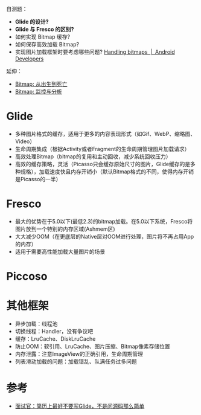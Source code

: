 自测题：

+ **Glide 的设计?**
+ **Glide 与 Fresco 的区别?**
+ 如何实现 Bitmap 缓存?
+ 如何保存高效加载 Bitmap?
+ 实现图片加载框架时要考虑哪些问题? [Handling bitmaps  |  Android Developers](https://developer.android.com/topic/performance/graphics/)

延伸：

+ [Bitmap: 从出生到死亡](https://www.sunmoonblog.com/2019/06/15/bitmap-creation/)
+ [Bitmap: 监控与分析](https://github.com/410063005/10years-private/blob/master/2019-09-25-bitmap-%E7%9B%91%E6%8E%A7%E4%B8%8E%E5%88%86%E6%9E%90.md)

# Glide

+ 多种图片格式的缓存，适用于更多的内容表现形式（如Gif、WebP、缩略图、Video）
+ 生命周期集成（根据Activity或者Fragment的生命周期管理图片加载请求）
+ 高效处理Bitmap（bitmap的复用和主动回收，减少系统回收压力）
+ 高效的缓存策略，灵活（Picasso只会缓存原始尺寸的图片，Glide缓存的是多种规格），加载速度快且内存开销小（默认Bitmap格式的不同，使得内存开销是Picasso的一半）

# Fresco

+ 最大的优势在于5.0以下(最低2.3)的bitmap加载。在5.0以下系统，Fresco将图片放到一个特别的内存区域(Ashmem区)
+ 大大减少OOM（在更底层的Native层对OOM进行处理，图片将不再占用App的内存）
+ 适用于需要高性能加载大量图片的场景

# Piccoso

# 其他框架

+ 异步加载：线程池
+ 切换线程：Handler，没有争议吧
+ 缓存：LruCache、DiskLruCache
+ 防止OOM：软引用、LruCache、图片压缩、Bitmap像素存储位置
+ 内存泄露：注意ImageView的正确引用，生命周期管理
+ 列表滑动加载的问题：加载错乱、队满任务过多问题

# 参考

+ [面试官：简历上最好不要写Glide，不是问源码那么简单
](https://mp.weixin.qq.com/s?__biz=MzAxMTI4MTkwNQ==&mid=2650829338&idx=1&sn=2b4ed3b896abc689af6628e1925c9d64&chksm=80b7a684b7c02f9298440880790dfefdc7469a31b3b3973d27845e3663d29f8ecfed882c2d72&mpshare=1&scene=1&srcid=&sharer_sharetime=1574299362753&sharer_shareid=b5535657e3516bd6d7252ce5f5ed09f4&rd2werd=1#wechat_redirect)